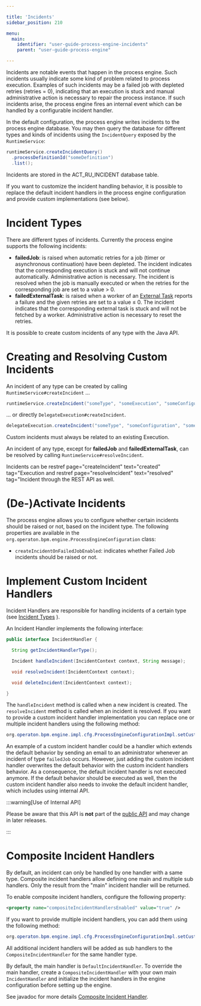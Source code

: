 ```yaml
---

title: 'Incidents'
sidebar_position: 210

menu:
  main:
    identifier: "user-guide-process-engine-incidents"
    parent: "user-guide-process-engine"

---
```



Incidents are notable events that happen in the process engine. Such incidents usually indicate some kind of problem related to process execution. Examples of such incidents may be a failed job with depleted retries (retries = 0), indicating that an execution is stuck and manual administrative action is necessary to repair the process instance. If such incidents arise, the process engine fires an internal event which can be handled by a configurable incident handler.

In the default configuration, the process engine writes incidents to the process engine database. You may then query the database for different types and kinds of incidents using the `IncidentQuery` exposed by the `RuntimeService`:

```java
runtimeService.createIncidentQuery()
  .processDefinitionId("someDefinition")
  .list();
```

Incidents are stored in the ACT_RU_INCIDENT database table.

If you want to customize the incident handling behavior, it is possible to replace the default incident handlers in the process engine configuration and provide custom implementations (see below).


# Incident Types

There are different types of incidents. Currently the process engine supports the following incidents:

* **failedJob**: is raised when automatic retries for a job (timer or asynchronous continuation) have been depleted. The incident indicates that the corresponding execution is stuck and will not continue automatically. Administrative action is necessary. The incident is resolved when the job is manually executed or when the retries for the corresponding job are set to a value > 0.
* **failedExternalTask**: is raised when a worker of an [External Task](../process-engine/external-tasks.md) reports a failure and the given retries are set to a value $\leq$ 0. The incident indicates that the corresponding external task is stuck and will not be fetched by a worker. Administrative action is necessary to reset the retries.

It is possible to create custom incidents of any type with the Java API.

# Creating and Resolving Custom Incidents

An incident of any type can be created by calling `RuntimeService#createIncident` ...

```java
runtimeService.createIncident("someType", "someExecution", "someConfiguration", "someMessage");
```

... or directly `DelegateExecution#createIncident`.
```java
delegateExecution.createIncident("someType", "someConfiguration", "someMessage");
```

Custom incidents must always be related to an existing Execution.

An incident of any type, except for **failedJob** and **failedExternalTask**, can be resolved by calling `RuntimeService#resolveIncident`.

Incidents can be restref page="createIncident" text="created" tag="Execution and restref page="resolveIncident" text="resolved" tag="Incident through the REST API as well.


# (De-)Activate Incidents


The process engine allows you to configure  whether certain incidents should be raised or not, based on the incident type.
The following properties are available in the `org.operaton.bpm.engine.ProcessEngineConfiguration` class:

  * `createIncidentOnFailedJobEnabled`: indicates whether Failed Job incidents should be raised or not.


# Implement Custom Incident Handlers

Incident Handlers are responsible for handling incidents of a certain type (see [Incident Types](#incident-types) ).

An Incident Handler implements the following interface:

```java
public interface IncidentHandler {

  String getIncidentHandlerType();

  Incident handleIncident(IncidentContext context, String message);

  void resolveIncident(IncidentContext context);

  void deleteIncident(IncidentContext context);

}
```

The `handleIncident` method is called when a new incident is created. The `resolveIncident` method is called when an incident is resolved. If you want to provide a custom incident handler implementation you can replace one or multiple incident handlers using the following method:

```java
org.operaton.bpm.engine.impl.cfg.ProcessEngineConfigurationImpl.setCustomIncidentHandlers(List<IncidentHandler>)
```

An example of a custom incident handler could be a handler which extends the default behavior by sending an email to an administrator whenever an incident of type ``failedJob`` occurs. However, just adding the custom incident handler overwrites the default behavior with the custom incident handlers behavior. As a consequence, the default incident handler is not executed anymore. If the default behavior should be executed as well, then the custom incident handler also needs to invoke the default incident handler, which includes using internal API.

:::warning[Use of Internal API]

Please be aware that this API is **not** part of the [public API](../../introduction/public-api.md) and may change in later releases.

:::

# Composite Incident Handlers

By default, an incident can only be handled by one handler with a same type.
Composite incident handlers allow defining one main and multiple sub handlers. Only the result from the "main" incident handler will be returned.

To enable composite incident handlers, configure the following property:

```xml
<property name="compositeIncidentHandlersEnabled" value="true" />
```

If you want to provide multiple incident handlers, you can add them using the following method:

```java
org.operaton.bpm.engine.impl.cfg.ProcessEngineConfigurationImpl.setCustomIncidentHandlers(List<IncidentHandler>)
```

All additional incident handlers will be added as sub handlers to the `CompositeIncidentHandler` for the same handler type.

By default, the main handler is `DefaultIncidentHandler`. To override the main handler, create a `CompositeIncidentHandler` with your own main `IncidentHandler` and initialize the incident handlers in the engine configuration before setting up the engine.

See javadoc for more details
<a class="javadocref" href="org/operaton/bpm/engine/impl/incident/CompositeIncidentHandler.html">Composite Incident Handler</a>.